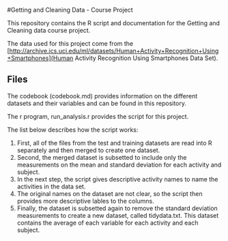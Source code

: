 #Getting and Cleaning Data - Course Project

This repository contains the R script and documentation for the Getting and Cleaning data course project.

The data used for this project come from the [http://archive.ics.uci.edu/ml/datasets/Human+Activity+Recognition+Using+Smartphones](Human Activity Recognition Using Smartphones Data Set).

## Files
The codebook (codebook.md) provides information on the different datasets and their variables and can be found in this repository.

The r program, run_analysis.r provides the script for this project.

The list below describes how the script works:

1. First, all of the files from the test and training datasets are read into R separately and then merged to create one dataset.
2. Second, the merged dataset is subsetted to include only the measurements on the mean and standard deviation for each activity and subject.
3. In the next step, the script gives descriptive activity names to name the activities in the data set.
4. The original names on the dataset are not clear, so the script then provides more descriptive lables to the columns.
5. Finally, the dataset is subsetted again to remove the standard deviation measurements to create a new dataset, called tidydata.txt.  This dataset contains the average of each variable for each activity and each subject.